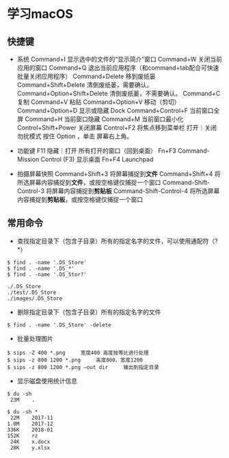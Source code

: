# 学习macOS

## 快捷键
* 系统
Command+I     显示选中的文件的“显示简介”窗口
Command+W     关闭当前应用的窗口
Command+Q     退出当前应用程序（和command+tab配合可快速批量关闭应用程序）
Command+Delete     移到废纸篓
Command+Shift+Delete     清倒废纸蒌，需要确认。
Command+Option+Shift+Delete     清倒废纸蒌，不需要确认。
Command+C     复制
Command+V     粘贴
Command+Option+V     移动（剪切）
Command+Option+D     显示或隐藏 Dock
Command+Control+F     当前窗口全屏
Command+H     当前窗口隐藏
Command+M     当前窗口最小化
Control+Shift+Power     关闭屏幕
Control+F2     将焦点移到菜单栏
打开｜关闭勿扰模式     按住 Option ，单击 屏幕右上角。

* 功能键
F11     隐藏｜打开 所有打开的窗口（回到桌面）
Fn+F3     Command-Mission Control (F3)     显示桌面
Fn+F4     Launchpad

* 拍摄屏幕快照
Command+Shift+3     将屏幕捕捉到**文件**
Command+Shift+4     将所选屏幕内容捕捉到**文件**，或按空格键仅捕捉一个窗口
Command-Shift-Control-3     将屏幕内容捕捉到**剪贴板**
Command-Shift-Control-4     将所选屏幕内容捕捉到**剪贴板**，或按空格键仅捕捉一个窗口

## 常用命令
* 查找指定目录下（包含子目录）所有的指定名字的文件，可以使用通配符（? *）
```shell
$ find . -name '.DS_Store'
$ find . -name '.DS_*'
$ find . -name '.DS_Stor?'

./.DS_Store
./test/.DS_Store
./images/.DS_Store
```

* 删除指定目录下（包含子目录）所有的指定名字的文件
```shell
$ find . -name '.DS_Store' -delete
```

* 批量处理图片
```shell
$ sips -Z 400 *.png     宽度400 高度按等比进行处理
$ sips -z 800 1200 *.png     高度800，宽度1200
$ sips -z 800 1200 *.png —out dir     输出到指定目录
```

* 显示磁盘使用统计信息
```shell
$ du -sh
 23M    .

$ du -sh *
 22M    2017-11
1.0M    2017-12
336K    2018-01
152K    rz
 24K    x.docx
 28K    y.xlsx
```
